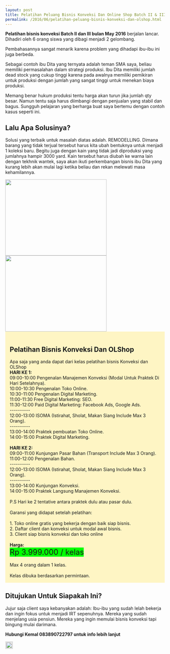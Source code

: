 ```yaml
---
layout: post
title: Pelatihan Peluang Bisnis Konveksi Dan Online Shop Batch II & III May 2016
permalink: /2016/06/pelatihan-peluang-bisnis-konveksi-dan-olshop.html
---
```


**Pelatihan bisnis konveksi Batch II dan III bulan May 2016** berjalan lancar. Dihadiri oleh 6 orang siswa yang dibagi menjadi 2 gelombang.

Pembahasannya sangat menarik karena problem yang dihadapi ibu-ibu ini juga berbeda.

Sebagai contoh ibu Dita yang ternyata adalah teman SMA saya, beliau memiliki permasalahan dalam strategi produksi. Ibu Dita memiliki jumlah dead stock yang cukup tinggi karena pada awalnya memiliki pemikiran untuk produksi dengan jumlah yang sangat tinggi untuk menekan biaya produksi.

Memang benar hukum produksi tentu harga akan turun jika jumlah qty besar. Namun tentu saja harus diimbangi dengan penjualan yang stabil dan bagus. Sungguh pelajaran yang berharga buat saya bertemu dengan contoh kasus seperti ini.

## Lalu Apa Solusinya?
Solusi yang terbaik untuk masalah diatas adalah. REMODELLING. Dimana barang yang tidak terjual tersebut harus kita ubah bentuknya untuk menjadi 1 koleksi baru. Begitu juga dengan kain yang tidak jadi diproduksi yang jumlahnya hampir 3000 yard. 
Kain tersebut harus diubah ke warna lain dengan tekhnik wantek, saya akan ikuti perkembangan bisnis ibu Dita yang kurang lebih akan mulai lagi ketika beliau dan rekan melewati masa kehamilannya. 

<img border="0" height="240" src="https://4.bp.blogspot.com/-oirPYpq2TH4/V1fILPhsCOI/AAAAAAAACHA/qIoYq6BX4TQAlW5390375H92H0_jnM1lwCLcB/s320/Pelatihan_Bisnis_Konveksi.jpg" width="320">

<img border="0" height="240" src="https://4.bp.blogspot.com/-oirPYpq2TH4/V1fILPhsCOI/AAAAAAAACHA/qIoYq6BX4TQAlW5390375H92H0_jnM1lwCLcB/s320/Pelatihan_Bisnis_Konveksi.jpg" width="320">

<div style="background: #fef5c4; padding: 1em;">
<h2>
Pelatihan Bisnis Konveksi Dan OLShop</h2>
Apa saja yang anda dapat dari kelas pelatihan bisnis Konveksi dan OLShop
<br>
<b>HARI KE 1:</b><br>
09:00-10:00 Pengenalan Manajemen Konveksi (Modal Untuk Praktek Di Hari Setelahnya).<br>
10:00-10:30 Pengenalan Toko Online.<br>
10:30-11:00 Pengenalan Digital Marketing.<br>
11:00-11:30 Free Digital Marketing: SEO.<br>
11:30-12:00 Paid Digital Marketing: Facebook Ads, Google Ads.<br>
----------<br>
12:00-13:00 ISOMA (Istirahat, Sholat, Makan Siang Include Max 3 Orang).<br>
----------<br>
13:00-14:00 Praktek pembuatan Toko Online.<br>
14:00-15:00 Praktek Digital Marketing.<br>
<br>
<b>HARI KE 2:</b><br>
09:00-11:00 Kunjungan Pasar Bahan (Transport Include Max 3 Orang).<br>
11:00-12:00 Pengenalan Bahan.<br>
----------<br>
12:00-13:00 ISOMA (Istirahat, Sholat, Makan Siang Include Max 3 Orang).<br>
----------<br>
13:00-14:00 Kunjungan Konveksi.<br>
14:00-15:00 Praktek Langsung Manajemen Konveksi.<br>
<br>
P.S Hari ke 2 tentative antara praktek dulu atau pasar dulu.<br>
<br>
Garansi yang didapat setelah pelatihan:<br>
<br>
1. Toko online gratis yang bekerja dengan baik siap bisnis.<br>
2. Daftar client dan konveksi untuk modal awal bisnis.<br>
3. Client siap bisnis konveksi dan toko online<br>
<br>
<b>Harga:</b><br>
<span style="background-color: lime; font-size: x-large">Rp 3.999.000 / kelas</span><br>
<br>
Max 4 orang dalam 1 kelas.
<br>
<br>
Kelas dibuka berdasarkan permintaan.
</div>

## Ditujukan Untuk Siapakah Ini?
Jujur saja client saya kebanyakan adalah: 
Ibu-ibu yang sudah lelah bekerja dan ingin fokus untuk menjadi IRT sepenuhnya.
Mereka yang sudah menjelang usia pensiun.
Mereka yang ingin memulai bisnis konveksi tapi bingung mulai darimana.

**Hubungi Kemal 083890722797 untuk info lebih lanjut**

<a href="http://www.solusikonveksi.com/2016/03/kursus-jahit-sablon-konveksi-jakarta-maret-2016.html"><img src="https://4.bp.blogspot.com/-oOzRhIIbcSg/VzSP3uA_63I/AAAAAAAACEM/GxWGM-M3dkUXIrQSd2nVPMIl2dnnjym1QCLcB/s1600/rahasia-sukses-bisnis-konveksi.jpg" style="border: 4px solid rgb(221, 221, 221); max-width: 94%;"></a>

